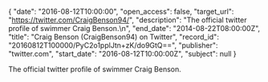 {
  "date": "2016-08-12T10:00:00", 
  "open_access": false, 
  "target_url": "https://twitter.com/CraigBenson94/", 
  "description": "The official twitter profile of swimmer Craig Benson.\n", 
  "end_date": "2014-08-22T08:00:00Z", 
  "title": "Craig Benson (CraigBenson94) on Twitter", 
  "record_id": "20160812T100000/PyC2o1pplJtn+zK/do9GtQ==", 
  "publisher": "twitter.com", 
  "start_date": "2016-08-12T10:00:00Z", 
  "subject": null
}

The official twitter profile of swimmer Craig Benson.
